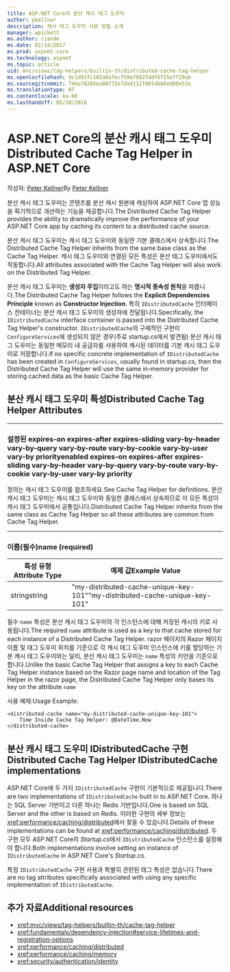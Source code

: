 ```yaml
---
title: ASP.NET Core의 분산 캐시 태그 도우미
author: pkellner
description: 캐시 태그 도우미 사용 방법 소개
manager: wpickett
ms.author: riande
ms.date: 02/14/2017
ms.prod: aspnet-core
ms.technology: aspnet
ms.topic: article
uid: mvc/views/tag-helpers/builtin-th/distributed-cache-tag-helper
ms.openlocfilehash: 9c1d91fc185a0afecf59af8927ddf6f25eff29ab
ms.sourcegitcommit: 74be78285ea88772e7dad112f80146b6ed00e53e
ms.translationtype: HT
ms.contentlocale: ko-KR
ms.lasthandoff: 05/10/2018
---
```

# <a name="distributed-cache-tag-helper-in-aspnet-core"></a><span data-ttu-id="8736e-103">ASP.NET Core의 분산 캐시 태그 도우미</span><span class="sxs-lookup"><span data-stu-id="8736e-103">Distributed Cache Tag Helper in ASP.NET Core</span></span>

<span data-ttu-id="8736e-104">작성자: [Peter Kellner](http://peterkellner.net)</span><span class="sxs-lookup"><span data-stu-id="8736e-104">By [Peter Kellner](http://peterkellner.net)</span></span> 

<span data-ttu-id="8736e-105">분산 캐시 태그 도우미는 콘텐츠를 분산 캐시 원본에 캐싱하여 ASP.NET Core 앱 성능을 획기적으로 개선하는 기능을 제공합니다.</span><span class="sxs-lookup"><span data-stu-id="8736e-105">The Distributed Cache Tag Helper provides the ability to dramatically improve the performance of your ASP.NET Core app by caching its content to a distributed cache source.</span></span>

<span data-ttu-id="8736e-106">분산 캐시 태그 도우미는 캐시 태그 도우미와 동일한 기본 클래스에서 상속합니다.</span><span class="sxs-lookup"><span data-stu-id="8736e-106">The Distributed Cache Tag Helper inherits from the same base class as the Cache Tag Helper.</span></span> <span data-ttu-id="8736e-107">캐시 태그 도우미와 연결된 모든 특성은 분산 태그 도우미에서도 작동합니다.</span><span class="sxs-lookup"><span data-stu-id="8736e-107">All attributes associated with the Cache Tag Helper will also work on the Distributed Tag Helper.</span></span>

<span data-ttu-id="8736e-108">분산 캐시 태그 도우미는 **생성자 주입**이라고도 하는 **명시적 종속성 원칙**을 따릅니다.</span><span class="sxs-lookup"><span data-stu-id="8736e-108">The Distributed Cache Tag Helper follows the **Explicit Dependencies Principle** known as **Constructor Injection**.</span></span> <span data-ttu-id="8736e-109">특히 `IDistributedCache` 인터페이스 컨테이너는 분산 캐시 태그 도우미의 생성자에 전달됩니다.</span><span class="sxs-lookup"><span data-stu-id="8736e-109">Specifically, the `IDistributedCache` interface container is passed into the Distributed Cache Tag Helper's constructor.</span></span> <span data-ttu-id="8736e-110">`IDistributedCache`의 구체적인 구현이 `ConfigureServices`에 생성되지 않은 경우(주로 startup.cs에서 발견됨) 분산 캐시 태그 도우미는 동일한 메모리 내 공급자를 사용하여 캐시된 데이터를 기본 캐시 태그 도우미로 저장합니다.</span><span class="sxs-lookup"><span data-stu-id="8736e-110">If no specific concrete implementation of `IDistributedCache` has been created in `ConfigureServices`, usually found in startup.cs, then the Distributed Cache Tag Helper will use the same in-memory provider for storing cached data as the basic Cache Tag Helper.</span></span>

## <a name="distributed-cache-tag-helper-attributes"></a><span data-ttu-id="8736e-111">분산 캐시 태그 도우미 특성</span><span class="sxs-lookup"><span data-stu-id="8736e-111">Distributed Cache Tag Helper Attributes</span></span>

- - -

### <a name="enabled-expires-on-expires-after-expires-sliding-vary-by-header-vary-by-query-vary-by-route-vary-by-cookie-vary-by-user-vary-by-priority"></a><span data-ttu-id="8736e-112">설정된 expires-on expires-after expires-sliding vary-by-header vary-by-query vary-by-route vary-by-cookie vary-by-user vary-by priority</span><span class="sxs-lookup"><span data-stu-id="8736e-112">enabled expires-on expires-after expires-sliding vary-by-header vary-by-query vary-by-route vary-by-cookie vary-by-user vary-by priority</span></span>

<span data-ttu-id="8736e-113">정의는 캐시 태그 도우미를 참조하세요.</span><span class="sxs-lookup"><span data-stu-id="8736e-113">See Cache Tag Helper for definitions.</span></span> <span data-ttu-id="8736e-114">분산 캐시 태그 도우미는 캐시 태그 도우미와 동일한 클래스에서 상속하므로 이 모든 특성이 캐시 태그 도우미에서 공통입니다.</span><span class="sxs-lookup"><span data-stu-id="8736e-114">Distributed Cache Tag Helper inherits from the same class as Cache Tag Helper so all these attributes are common from Cache Tag Helper.</span></span>

- - -

### <a name="name-required"></a><span data-ttu-id="8736e-115">이름(필수)</span><span class="sxs-lookup"><span data-stu-id="8736e-115">name (required)</span></span>

| <span data-ttu-id="8736e-116">특성 유형</span><span class="sxs-lookup"><span data-stu-id="8736e-116">Attribute Type</span></span>    | <span data-ttu-id="8736e-117">예제 값</span><span class="sxs-lookup"><span data-stu-id="8736e-117">Example Value</span></span>     |
|----------------   |----------------   |
| <span data-ttu-id="8736e-118">string</span><span class="sxs-lookup"><span data-stu-id="8736e-118">string</span></span>    | <span data-ttu-id="8736e-119">"my-distributed-cache-unique-key-101"</span><span class="sxs-lookup"><span data-stu-id="8736e-119">"my-distributed-cache-unique-key-101"</span></span>     |

<span data-ttu-id="8736e-120">필수 `name` 특성은 분산 캐시 태그 도우미의 각 인스턴스에 대해 저장된 캐시의 키로 사용됩니다.</span><span class="sxs-lookup"><span data-stu-id="8736e-120">The required `name` attribute is used as a key to that cache stored for each instance of a Distributed Cache Tag Helper.</span></span> <span data-ttu-id="8736e-121">razor 페이지의 Razor 페이지 이름 및 태그 도우미 위치를 기준으로 각 캐시 태그 도우미 인스턴스에 키를 할당하는 기본 캐시 태그 도우미와는 달리, 분산 캐시 태그 도우미는 `name` 특성의 키만을 기준으로 합니다.</span><span class="sxs-lookup"><span data-stu-id="8736e-121">Unlike the basic Cache Tag Helper that assigns a key to each Cache Tag Helper instance based on the Razor page name and location of the Tag Helper in the razor page, the Distributed Cache Tag Helper only bases its key on the attribute `name`</span></span>

<span data-ttu-id="8736e-122">사용 예제:</span><span class="sxs-lookup"><span data-stu-id="8736e-122">Usage Example:</span></span>

```cshtml
<distributed-cache name="my-distributed-cache-unique-key-101">
    Time Inside Cache Tag Helper: @DateTime.Now
</distributed-cache>
```

## <a name="distributed-cache-tag-helper-idistributedcache-implementations"></a><span data-ttu-id="8736e-123">분산 캐시 태그 도우미 IDistributedCache 구현</span><span class="sxs-lookup"><span data-stu-id="8736e-123">Distributed Cache Tag Helper IDistributedCache implementations</span></span>

<span data-ttu-id="8736e-124">ASP.NET Core에 두 가지 `IDistributedCache` 구현이 기본적으로 제공됩니다.</span><span class="sxs-lookup"><span data-stu-id="8736e-124">There are two implementations of `IDistributedCache` built in to ASP.NET Core.</span></span> <span data-ttu-id="8736e-125">하나는 SQL Server 기반이고 다른 하나는 Redis 기반입니다.</span><span class="sxs-lookup"><span data-stu-id="8736e-125">One is based on SQL Server and the other is based on Redis.</span></span> <span data-ttu-id="8736e-126">이러한 구현의 세부 정보는 <xref:performance/caching/distributed>에서 찾을 수 있습니다.</span><span class="sxs-lookup"><span data-stu-id="8736e-126">Details of these implementations can be found at <xref:performance/caching/distributed>.</span></span> <span data-ttu-id="8736e-127">두 구현 모두 ASP.NET Core의 *Startup.cs*에서 `IDistributedCache` 인스턴스를 설정해야 합니다.</span><span class="sxs-lookup"><span data-stu-id="8736e-127">Both implementations involve setting an instance of `IDistributedCache` in ASP.NET Core's *Startup.cs*.</span></span>

<span data-ttu-id="8736e-128">특정 `IDistributedCache` 구현 사용과 특별히 관련된 태그 특성은 없습니다.</span><span class="sxs-lookup"><span data-stu-id="8736e-128">There are no tag attributes specifically associated with using any specific implementation of `IDistributedCache`.</span></span>

## <a name="additional-resources"></a><span data-ttu-id="8736e-129">추가 자료</span><span class="sxs-lookup"><span data-stu-id="8736e-129">Additional resources</span></span>

* <xref:mvc/views/tag-helpers/builtin-th/cache-tag-helper>
* <xref:fundamentals/dependency-injection#service-lifetimes-and-registration-options>
* <xref:performance/caching/distributed>
* <xref:performance/caching/memory>
* <xref:security/authentication/identity>
